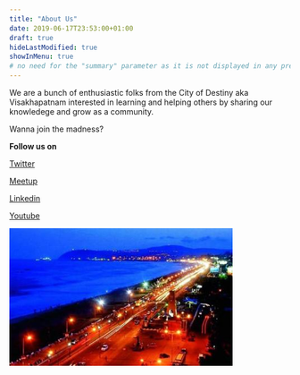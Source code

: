 ```yaml
---
title: "About Us"
date: 2019-06-17T23:53:00+01:00
draft: true
hideLastModified: true
showInMenu: true
# no need for the "summary" parameter as it is not displayed in any previews
---
```


We are a bunch of enthusiastic folks from the City of Destiny aka Visakhapatnam interested in learning and helping others by sharing our knowledege and grow as a community. 

Wanna join the madness? 

**Follow us on** <br>

[Twitter](https://twitter.com/awsugvizag) <br> 

[Meetup](https://www.meetup.com/AWS-User-Group-Vizag) <br> 

[Linkedin](https://www.linkedin.com/company/aws-user-group-vizag) <br>

[Youtube](https://www.youtube.com/channel/UC0iUqHf65ZfSHhj8Y4Iynkw)  <br>


![Vizag Beach](images/vizag.jpeg)



